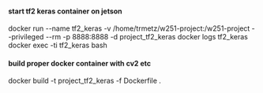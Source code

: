 #### start tf2 keras container on jetson
docker run --name tf2_keras -v /home/trmetz/w251-project:/w251-project --privileged --rm -p 8888:8888 -d project_tf2_keras
docker logs tf2_keras
docker exec -ti tf2_keras bash


#### build proper docker container with cv2 etc
docker build -t project_tf2_keras -f Dockerfile .